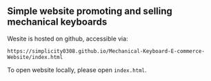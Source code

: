 ## Simple website promoting and selling mechanical keyboards </br>
Wesite is hosted on github, accessible via: </br>
```
https://simplicity0308.github.io/Mechanical-Keyboard-E-commerce-Website/index.html
```
To open website locally, please open `index.html`.


